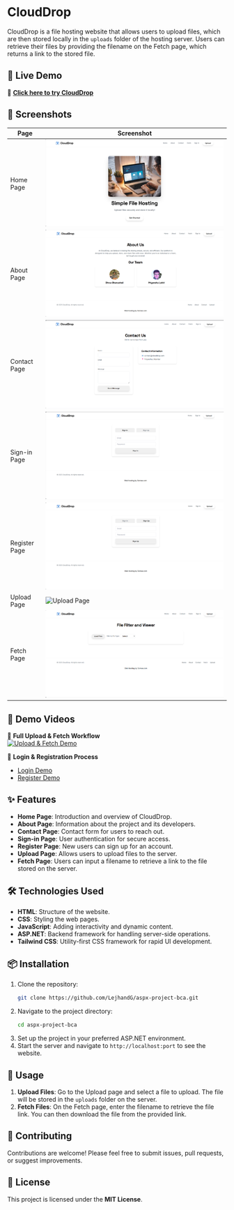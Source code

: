# CloudDrop  

CloudDrop is a file hosting website that allows users to upload files, which are then stored locally in the `uploads` folder of the hosting server. Users can retrieve their files by providing the filename on the Fetch page, which returns a link to the stored file.  

## 🚀 Live Demo  

🔗 **[Click here to try CloudDrop](https://filehosting.somee.com/)**  

## 📸 Screenshots  

| Page        | Screenshot |
|------------|------------|
| Home Page  | ![Home Page](screenshots/home.png) |
| About Page | ![About Page](screenshots/about.png) |
| Contact Page | ![Contact Page](screenshots/contact.png) |
| Sign-in Page | ![Sign-in Page](screenshots/signin.png) |
| Register Page | ![Register Page](screenshots/register.png) |
| Upload Page | ![Upload Page](screenshots/upload.png) |
| Fetch Page | ![Fetch Page](screenshots/fetch.png) |

## 🎥 Demo Videos  

📌 **Full Upload & Fetch Workflow**  
[![Upload & Fetch Demo](https://img.youtube.com/vi/VIDEO_ID/maxresdefault.jpg)](https://www.youtube.com/watch?v=VIDEO_ID)  

📌 **Login & Registration Process**  
- [Login Demo](https://www.youtube.com/watch?v=VIDEO_ID)  
- [Register Demo](https://www.youtube.com/watch?v=VIDEO_ID)  

## ✨ Features  

- **Home Page**: Introduction and overview of CloudDrop.  
- **About Page**: Information about the project and its developers.  
- **Contact Page**: Contact form for users to reach out.  
- **Sign-in Page**: User authentication for secure access.  
- **Register Page**: New users can sign up for an account.  
- **Upload Page**: Allows users to upload files to the server.  
- **Fetch Page**: Users can input a filename to retrieve a link to the file stored on the server.  

## 🛠 Technologies Used  

- **HTML**: Structure of the website.  
- **CSS**: Styling the web pages.  
- **JavaScript**: Adding interactivity and dynamic content.  
- **ASP.NET**: Backend framework for handling server-side operations.  
- **Tailwind CSS**: Utility-first CSS framework for rapid UI development.  

## 📦 Installation  

1. Clone the repository:  
   ```bash
   git clone https://github.com/LejhandG/aspx-project-bca.git
   ```  
2. Navigate to the project directory:  
   ```bash
   cd aspx-project-bca
   ```  
3. Set up the project in your preferred ASP.NET environment.  
4. Start the server and navigate to `http://localhost:port` to see the website.  

## 🚀 Usage  

1. **Upload Files**: Go to the Upload page and select a file to upload. The file will be stored in the `uploads` folder on the server.  
2. **Fetch Files**: On the Fetch page, enter the filename to retrieve the file link. You can then download the file from the provided link.  

## 🤝 Contributing  

Contributions are welcome! Please feel free to submit issues, pull requests, or suggest improvements.  

## 📜 License  

This project is licensed under the **MIT License**.  
